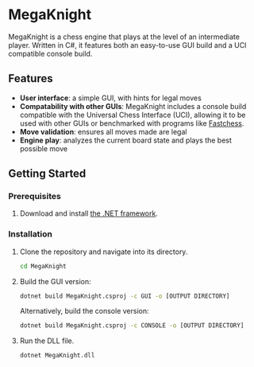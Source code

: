 # MegaKnight
 MegaKnight is a chess engine that plays at the level of an intermediate player. Written in C#, it features both an easy-to-use GUI build and a UCI compatible console build.

## Features
- **User interface**: a simple GUI, with hints for legal moves
- **Compatability with other GUIs**: MegaKnight includes a console build compatible with the Universal Chess Interface (UCI), allowing it to be used with other GUIs or benchmarked with programs like [Fastchess](https://github.com/Disservin/fastchess).
- **Move validation**: ensures all moves made are legal
- **Engine play**: analyzes the current board state and plays the best possible move

## Getting Started
### Prerequisites
1. Download and install [the .NET framework](https://dotnet.microsoft.com/en-us/download).
### Installation
1. Clone the repository and navigate into its directory.

   ```sh
   cd MegaKnight
   ```
3. Build the GUI version:

   ```sh
   dotnet build MegaKnight.csproj -c GUI -o [OUTPUT DIRECTORY]
   ```
   Alternatively, build the console version:

   ```sh
   dotnet build MegaKnight.csproj -c CONSOLE -o [OUTPUT DIRECTORY]
   ```
4. Run the DLL file.

   ```sh
   dotnet MegaKnight.dll
   ```
